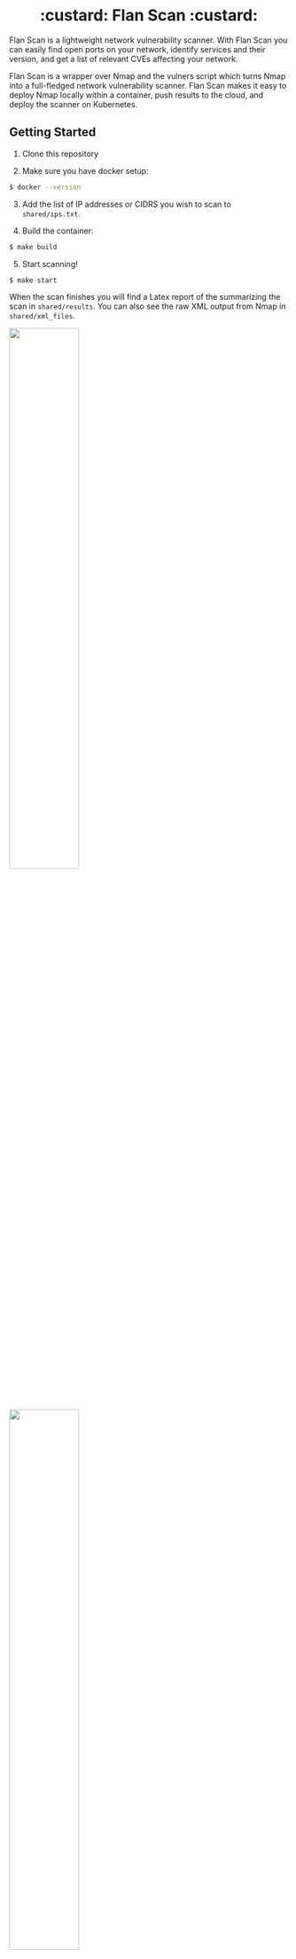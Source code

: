 <div>
  <h1 align="center">
      :custard: Flan Scan :custard:
  </h1>
</div>

Flan Scan is a lightweight network vulnerability scanner. With Flan Scan you can easily find open ports on your network, identify services and their version, and get a list of relevant CVEs affecting your network.

Flan Scan is a wrapper over Nmap and the vulners script which turns Nmap into a full-fledged network vulnerability scanner. Flan Scan makes it easy to deploy Nmap locally within a container, push results to the cloud, and deploy the scanner on Kubernetes.


Getting Started
------
1. Clone this repository

2. Make sure you have docker setup:
```bash
$ docker --version
```

3. Add the list of IP addresses or CIDRS you wish to scan to `shared/ips.txt`.

4. Build the container:
```bash
$ make build
```

5. Start scanning!
```bash
$ make start
```

When the scan finishes you will find a Latex report of the summarizing the scan in `shared/results`. You can also see the raw XML output from Nmap in `shared/xml_files`.

<div>
  <img style="display: inline-block" src="https://cfsecuritycdn.infosec.workers.dev/img/flan_scan_report1.png" width="50%"/>
  <img style="display: inline-block" src="https://cfsecuritycdn.infosec.workers.dev/img/flan_scan_report2.png" width="50%"/>
</div>

Custom Nmap Configuration
-------------------------
By default Flan Scan runs the following Nmap command:

```bash
$ nmap -sV -oX $root_dir$xml_dir/$filename -oN - -v1 $@ --script=vulners/vulners.nse $line
```

To add your own configuration to Nmap, after running `make build` run the container and pass in the Nmap arguments like so:
```bash
$ docker run -v $(shell pwd)/shared:/shared flan_scan <Nmap args>

Pushing Results to the Cloud
----------------------------

Flan Scan currently supports pushing Latex reports and raw XML Nmap output files to a GCS Bucket or to an AWS S3 Bucket. Flan Scan requires 2 environment variables to push results to the cloud. The first is `upload` which takes one of two values `gcp` or `aws`. The second is `bucket` and the value is the name of the S3 or GCS Bucket to upload the results to. To set the environment variables, after running `make build` run the container setting the environment variables like so:
```bash
$ docker run --name <container-name> \
             -v $(pwd)/shared:/shared \
             -e upload=<gcp or aws> \
             -e bucket=<bucket-name> \
             flan_scan
```

Below are some examples for adding the necessary AWS or GCP authentication keys as environment variables in container. However, this can also be accomplished with a secret in Kubernetes that exposes the necessary environment variables or with other secrets management tools.


### Example GCS Bucket Configuration

Copy your GCS private key for a service account to the `/shared` file
```bash
$ cp <path-to-local-gcs-key>/key.json /shared/
```

Run the container setting the `GOOGLE_APPLICATION_CREDENTIALS` environment variable as the path to the GCS Key

```bash
$ docker run --name <container-name> \
             -v $(pwd)/shared:/shared \
             -e upload=gcp \
             -e bucket=<bucket-name> \
             -e GOOGLE_APPLICATION_CREDENTIALS=/shared/key.json
             flan_scan
```

### Example AWS S3 Bucket Configuration

Set the `AWS_ACCESS_KEY_ID` and `AWS_SECRET_ACCESS_KEY` environment variables to the corresponding variables for your S3 service account.

```bash
docker run --name <container-name> \
           -v $(pwd)/shared:/shared \
           -e upload=aws \
           -e bucket=<s3-bucket-name> \
           -e AWS_ACCESS_KEY_ID=<your-aws-access-key-id> \
           -e AWS_SECRET_ACCESS_KEY=<your-aws-secret-access-key> \
           flan_scan


```

Deploying on Kubernetes
-----------------------

When deploying Flan Scan to a container orchestration system, such as Kubernetes, you must ensure that the container has access to a file called `ips.txt` at the directory `/`. In Kubernetes, this can be done with a ConfigMap which will mount a file on your local filesystem as a volume that the container can access once deployed. The `kustomization.yaml` file has an example of how to create a ConfigMap called `shared-files`. This ConfigMap is then mounted as a volume in the `deployment.yaml` file.

Here are some easy steps to deploy Flan Scan on Kubernetes:
1. To create the the ConfigMap add a path to a local `ips.txt` file in `kustomization.yaml` and then run `kubectl apply -k .`.
2. Now run `kubectl get configmap` to make sure the ConfigMap was created properly.
3. Set the necessary environment variables and secrets for your cloud provider within `deployment.yaml`.
4. Now run `kubectl apply -f deployment.yaml` to launch a deployment running Flan Scan.

Flan Scan should be running on Kubernetes successfully!
